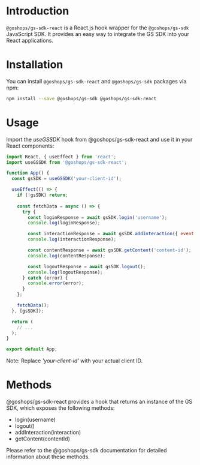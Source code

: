 # Introduction

`@goshops/gs-sdk-react` is a React.js hook wrapper for the `@goshops/gs-sdk` JavaScript SDK. It provides an easy way to integrate the GS SDK into your React applications.

# Installation

You can install `@goshops/gs-sdk-react` and `@goshops/gs-sdk` packages via npm:

```bash
npm install --save @goshops/gs-sdk @goshops/gs-sdk-react
```

# Usage

Import the *useGSSDK* hook from @goshops/gs-sdk-react and use it in your React components:

```javascript
import React, { useEffect } from 'react';
import useGSSDK from '@goshops/gs-sdk-react';

function App() {
  const gsSDK = useGSSDK('your-client-id');

  useEffect(() => {
    if (!gsSDK) return;
    
    const fetchData = async () => {
      try {
        const loginResponse = await gsSDK.login('username');
        console.log(loginResponse);

        const interactionResponse = await gsSDK.addInteraction({ event: 'cart', item: "1233" });
        console.log(interactionResponse);

        const contentResponse = await gsSDK.getContent('content-id');
        console.log(contentResponse);

        const logoutResponse = await gsSDK.logout();
        console.log(logoutResponse);
      } catch (error) {
        console.error(error);
      }
    };

    fetchData();
  }, [gsSDK]);

  return (
    // ...
  );
}

export default App;
```

Note: Replace *'your-client-id'* with your actual client ID.


# Methods
@goshops/gs-sdk-react provides a hook that returns an instance of the GS SDK, which exposes the following methods:

* login(username)
* logout()
* addInteraction(interaction)
* getContent(contentId)

Please refer to the @goshops/gs-sdk documentation for detailed information about these methods.
